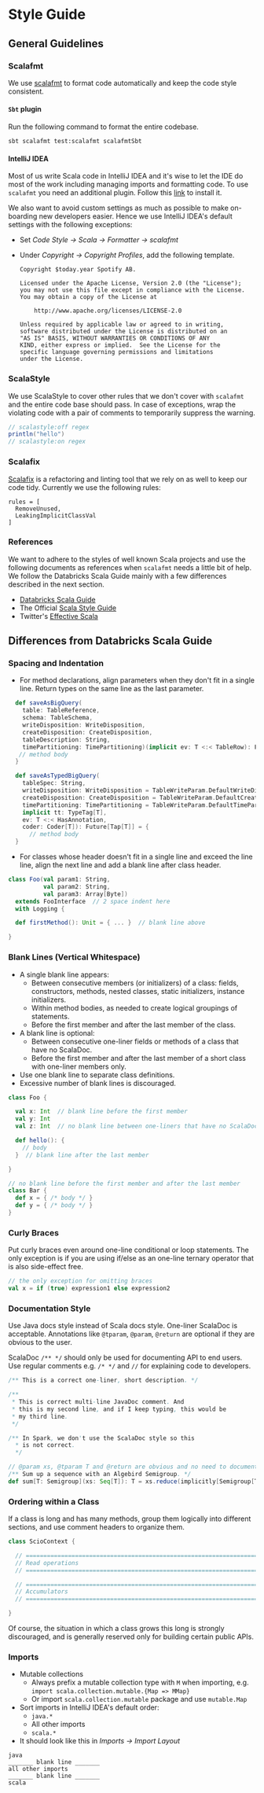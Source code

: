 # Style Guide

## General Guidelines

### Scalafmt

We use [scalafmt](https://scalameta.org/scalafmt) to format code automatically and keep the code style consistent.

#### `Sbt` plugin 

Run the following command to format the entire codebase.

`sbt scalafmt test:scalafmt scalafmtSbt`

#### IntelliJ IDEA

Most of us write Scala code in IntelliJ IDEA and it's wise to let the IDE do most of the work including managing imports and formatting code. To use `scalafmt` you need an additional plugin. Follow this [link](https://plugins.jetbrains.com/plugin/8236-scalafmt) to install it.

We also want to avoid custom settings as much as possible to make on-boarding new developers easier. Hence we use IntelliJ IDEA's default settings with the following exceptions:

- Set _Code Style &rarr; Scala &rarr; Formatter &rarr; scalafmt_
- Under _Copyright &rarr; Copyright Profiles_, add the following template.
  
  ```
  Copyright $today.year Spotify AB.
  
  Licensed under the Apache License, Version 2.0 (the "License");
  you may not use this file except in compliance with the License.
  You may obtain a copy of the License at
  
      http://www.apache.org/licenses/LICENSE-2.0
  
  Unless required by applicable law or agreed to in writing,
  software distributed under the License is distributed on an
  "AS IS" BASIS, WITHOUT WARRANTIES OR CONDITIONS OF ANY
  KIND, either express or implied.  See the License for the
  specific language governing permissions and limitations
  under the License.
  ```

### ScalaStyle

We use ScalaStyle to cover other rules that we don't cover with `scalafmt` and the entire code base should pass. In case of exceptions, wrap the violating code with a pair of comments to temporarily suppress the warning.

```scala
// scalastyle:off regex
println("hello")
// scalastyle:on regex
```

### Scalafix

[Scalafix](https://scalacenter.github.io/scalafix/) is a refactoring and linting tool that we rely on as well to keep our code tidy. Currently we use the following rules:

```
rules = [
  RemoveUnused,
  LeakingImplicitClassVal
]  
```

### References

We want to adhere to the styles of well known Scala projects and use the following documents as references when `scalafmt` needs a little bit of help. We follow the Databricks Scala Guide mainly with a few differences described in the next section.

- [Databricks Scala Guide](https://github.com/databricks/scala-style-guide)
- The Official [Scala Style Guide](http://docs.scala-lang.org/style)
- Twitter's [Effective Scala](http://twitter.github.io/effectivescala/)

## Differences from Databricks Scala Guide

### Spacing and Indentation

- For method declarations, align parameters when they don't fit in a single line. Return types on the same line as the last parameter.

```scala
  def saveAsBigQuery(
    table: TableReference,
    schema: TableSchema,
    writeDisposition: WriteDisposition,
    createDisposition: CreateDisposition,
    tableDescription: String,
    timePartitioning: TimePartitioning)(implicit ev: T <:< TableRow): Future[Tap[TableRow]] = {
   // method body 
  }

  def saveAsTypedBigQuery(
    tableSpec: String,
    writeDisposition: WriteDisposition = TableWriteParam.DefaultWriteDisposition,
    createDisposition: CreateDisposition = TableWriteParam.DefaultCreateDisposition,
    timePartitioning: TimePartitioning = TableWriteParam.DefaultTimePartitioning)(
    implicit tt: TypeTag[T],
    ev: T <:< HasAnnotation,
    coder: Coder[T]): Future[Tap[T]] = {
      // method body
  }
```

- For classes whose header doesn't fit in a single line and exceed the line line, align the next line and add a blank line after class header.

```scala
class Foo(val param1: String,
          val param2: String,
          val param3: Array[Byte])
  extends FooInterface  // 2 space indent here
  with Logging {

  def firstMethod(): Unit = { ... }  // blank line above

}
```

### Blank Lines (Vertical Whitespace)

- A single blank line appears:
  - Between consecutive members (or initializers) of a class: fields, constructors, methods, nested classes, static initializers, instance initializers.
  - Within method bodies, as needed to create logical groupings of statements.
  - Before the first member and after the last member of the class.
- A blank line is optional:
  - Between consecutive one-liner fields or methods of a class that have no ScalaDoc.
  - Before the first member and after the last member of a short class with one-liner members only.
- Use one blank line to separate class definitions.
- Excessive number of blank lines is discouraged.

```scala
class Foo {

  val x: Int  // blank line before the first member
  val y: Int
  val z: Int  // no blank line between one-liners that have no ScalaDoc

  def hello(): {
    // body
  }  // blank line after the last member

}

// no blank line before the first member and after the last member
class Bar {
  def x = { /* body */ }
  def y = { /* body */ }
}
```

### Curly Braces

Put curly braces even around one-line conditional or loop statements. The only exception is if you are using if/else as an one-line ternary operator that is also side-effect free.

```scala
// the only exception for omitting braces
val x = if (true) expression1 else expression2
```

### Documentation Style

Use Java docs style instead of Scala docs style. One-liner ScalaDoc is acceptable. Annotations like `@tparam`, `@param`, `@return` are optional if they are obvious to the user.

ScalaDoc `/** */` should only be used for documenting API to end users. Use regular comments e.g. `/* */` and `//` for explaining code to developers.

```scala
/** This is a correct one-liner, short description. */

/**
 * This is correct multi-line JavaDoc comment. And
 * this is my second line, and if I keep typing, this would be
 * my third line.
 */

/** In Spark, we don't use the ScalaDoc style so this
  * is not correct.
  */

// @param xs, @tparam T and @return are obvious and no need to document
/** Sum up a sequence with an Algebird Semigroup. */
def sum[T: Semigroup](xs: Seq[T]): T = xs.reduce(implicitly[Semigroup[T]].plus)
```
### Ordering within a Class

If a class is long and has many methods, group them logically into different sections, and use comment headers to organize them.

```scala
class ScioContext {

  // =======================================================================
  // Read operations
  // =======================================================================

  // =======================================================================
  // Accumulators
  // =======================================================================

}
```

Of course, the situation in which a class grows this long is strongly discouraged, and is generally reserved only for building certain public APIs.

### Imports

- Mutable collections
  - Always prefix a mutable collection type with `M` when importing, e.g. `import scala.collection.mutable.{Map => MMap}`
  - Or import `scala.collection.mutable` package and use `mutable.Map`
- Sort imports in IntelliJ IDEA's default order:
  - `java.*`
  - All other imports
  * `scala.*`
- It should look like this in _Imports &rarr; Import Layout_

```
java
_______ blank line _______
all other imports
_______ blank line _______
scala
```
